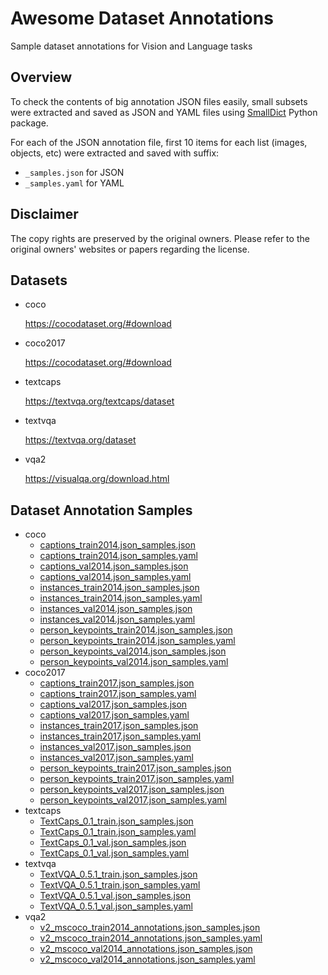 # Awesome Dataset Annotations

Sample dataset annotations for Vision and Language tasks

## Overview

To check the contents of big annotation JSON files easily, small subsets were extracted and saved as JSON and YAML files using [SmallDict](https://github.com/Minyus/smalldict) Python package.

For each of the JSON annotation file, first 10 items for each list (images, objects, etc) were extracted and saved with suffix:
- `_samples.json` for JSON
- `_samples.yaml` for YAML

## Disclaimer 

The copy rights are preserved by the original owners.
Please refer to the original owners' websites or papers regarding the license.

## Datasets

- coco

  https://cocodataset.org/#download

- coco2017

  https://cocodataset.org/#download

- textcaps

  https://textvqa.org/textcaps/dataset

- textvqa

  https://textvqa.org/dataset

- vqa2

  https://visualqa.org/download.html

## Dataset Annotation Samples

- coco
  - [captions_train2014.json_samples.json](coco/annotations_trainval2014/annotations/captions_train2014.json_samples.json)
  - [captions_train2014.json_samples.yaml](coco/annotations_trainval2014/annotations/captions_train2014.json_samples.yaml)
  - [captions_val2014.json_samples.json](coco/annotations_trainval2014/annotations/captions_val2014.json_samples.json)
  - [captions_val2014.json_samples.yaml](coco/annotations_trainval2014/annotations/captions_val2014.json_samples.yaml)
  - [instances_train2014.json_samples.json](coco/annotations_trainval2014/annotations/instances_train2014.json_samples.json)
  - [instances_train2014.json_samples.yaml](coco/annotations_trainval2014/annotations/instances_train2014.json_samples.yaml)
  - [instances_val2014.json_samples.json](coco/annotations_trainval2014/annotations/instances_val2014.json_samples.json)
  - [instances_val2014.json_samples.yaml](coco/annotations_trainval2014/annotations/instances_val2014.json_samples.yaml)
  - [person_keypoints_train2014.json_samples.json](coco/annotations_trainval2014/annotations/person_keypoints_train2014.json_samples.json)
  - [person_keypoints_train2014.json_samples.yaml](coco/annotations_trainval2014/annotations/person_keypoints_train2014.json_samples.yaml)
  - [person_keypoints_val2014.json_samples.json](coco/annotations_trainval2014/annotations/person_keypoints_val2014.json_samples.json)
  - [person_keypoints_val2014.json_samples.yaml](coco/annotations_trainval2014/annotations/person_keypoints_val2014.json_samples.yaml)
- coco2017
  - [captions_train2017.json_samples.json](coco2017/annotations_trainval2017/annotations/captions_train2017.json_samples.json)
  - [captions_train2017.json_samples.yaml](coco2017/annotations_trainval2017/annotations/captions_train2017.json_samples.yaml)
  - [captions_val2017.json_samples.json](coco2017/annotations_trainval2017/annotations/captions_val2017.json_samples.json)
  - [captions_val2017.json_samples.yaml](coco2017/annotations_trainval2017/annotations/captions_val2017.json_samples.yaml)
  - [instances_train2017.json_samples.json](coco2017/annotations_trainval2017/annotations/instances_train2017.json_samples.json)
  - [instances_train2017.json_samples.yaml](coco2017/annotations_trainval2017/annotations/instances_train2017.json_samples.yaml)
  - [instances_val2017.json_samples.json](coco2017/annotations_trainval2017/annotations/instances_val2017.json_samples.json)
  - [instances_val2017.json_samples.yaml](coco2017/annotations_trainval2017/annotations/instances_val2017.json_samples.yaml)
  - [person_keypoints_train2017.json_samples.json](coco2017/annotations_trainval2017/annotations/person_keypoints_train2017.json_samples.json)
  - [person_keypoints_train2017.json_samples.yaml](coco2017/annotations_trainval2017/annotations/person_keypoints_train2017.json_samples.yaml)
  - [person_keypoints_val2017.json_samples.json](coco2017/annotations_trainval2017/annotations/person_keypoints_val2017.json_samples.json)
  - [person_keypoints_val2017.json_samples.yaml](coco2017/annotations_trainval2017/annotations/person_keypoints_val2017.json_samples.yaml)
- textcaps
  - [TextCaps_0.1_train.json_samples.json](textcaps/TextCaps_0.1_train.json_samples.json)
  - [TextCaps_0.1_train.json_samples.yaml](textcaps/TextCaps_0.1_train.json_samples.yaml)
  - [TextCaps_0.1_val.json_samples.json](textcaps/TextCaps_0.1_val.json_samples.json)
  - [TextCaps_0.1_val.json_samples.yaml](textcaps/TextCaps_0.1_val.json_samples.yaml)
- textvqa
  - [TextVQA_0.5.1_train.json_samples.json](textvqa/TextVQA_0.5.1_train.json_samples.json)
  - [TextVQA_0.5.1_train.json_samples.yaml](textvqa/TextVQA_0.5.1_train.json_samples.yaml)
  - [TextVQA_0.5.1_val.json_samples.json](textvqa/TextVQA_0.5.1_val.json_samples.json)
  - [TextVQA_0.5.1_val.json_samples.yaml](textvqa/TextVQA_0.5.1_val.json_samples.yaml)
- vqa2
  - [v2_mscoco_train2014_annotations.json_samples.json](vqa2/v2_Annotations_Train_mscoco/v2_mscoco_train2014_annotations.json_samples.json)
  - [v2_mscoco_train2014_annotations.json_samples.yaml](vqa2/v2_Annotations_Train_mscoco/v2_mscoco_train2014_annotations.json_samples.yaml)
  - [v2_mscoco_val2014_annotations.json_samples.json](vqa2/v2_Annotations_Val_mscoco/v2_mscoco_val2014_annotations.json_samples.json)
  - [v2_mscoco_val2014_annotations.json_samples.yaml](vqa2/v2_Annotations_Val_mscoco/v2_mscoco_val2014_annotations.json_samples.yaml)
